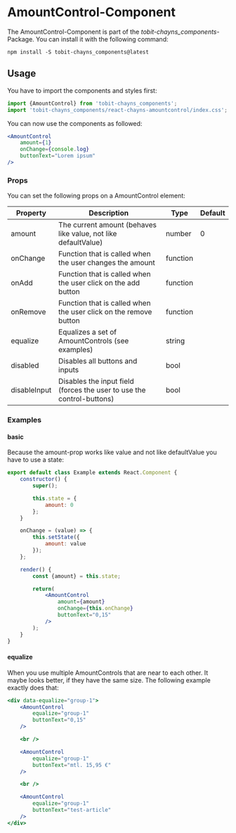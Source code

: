 # AmountControl-Component #

The AmountControl-Component is part of the *tobit-chayns_components*-Package. You can install it with the following command:

    npm install -S tobit-chayns_components@latest


## Usage ##
You have to import the components and styles first:

```jsx
import {AmountControl} from 'tobit-chayns_components';
import 'tobit-chayns_components/react-chayns-amountcontrol/index.css';
```


You can now use the components as followed:
```jsx
<AmountControl
    amount={1}
    onChange={console.log}
    buttonText="Lorem ipsum"
/>
```


### Props ###
You can set the following props on a AmountControl element:

| Property     | Description                                                                             | Type     | Default |
|--------------|-----------------------------------------------------------------------------------------|----------|---------|
| amount       | The current amount (behaves like value, not like defaultValue)                          | number   | 0       |
| onChange     | Function that is called when the user changes the amount                                | function |         |
| onAdd        | Function that is called when the user click on the add button                           | function |         |
| onRemove     | Function that is called when the user click on the remove button                        | function |         |
| equalize     | Equalizes a set of AmountControls (see examples)                                        | string   |         |
| disabled     | Disables all buttons and inputs                                                         | bool     |         |
| disableInput | Disables the input field (forces the user to use the control-buttons)                   | bool     |         |


### Examples ###
#### basic ####
Because the amount-prop works like value and not like defaultValue you have to use a state:
```jsx
export default class Example extends React.Component {
    constructor() {
        super();

        this.state = {
            amount: 0
        };
    }

    onChange = (value) => {
        this.setState({
            amount: value
        });
    };

    render() {
        const {amount} = this.state;

        return(
            <AmountControl
                amount={amount}
                onChange={this.onChange}
                buttonText="0,15"
            />
        );
    }
}
```

#### equalize ####
When you use multiple AmountControls that are near to each other. It maybe looks better, if they have the same size.
The following example exactly does that:
```jsx
<div data-equalize="group-1">
    <AmountControl
        equalize="group-1"
        buttonText="0,15"
    />

    <br />

    <AmountControl
        equalize="group-1"
        buttonText="mtl. 15,95 €"
    />

    <br />

    <AmountControl
        equalize="group-1"
        buttonText="test-article"
    />
</div>
```